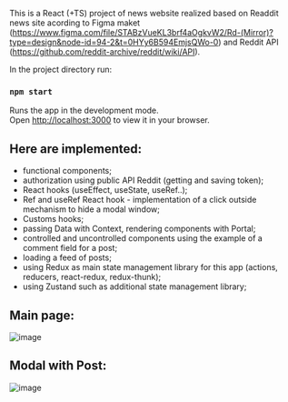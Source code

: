 This is a React (+TS) project of news website realized based on Readdit news site acording to Figma maket (https://www.figma.com/file/STABzVueKL3brf4aOgkvW2/Rd-(Mirror)?type=design&node-id=94-2&t=0HYy6B594EmjsQWo-0)
and Reddit API (https://github.com/reddit-archive/reddit/wiki/API).

In the project directory run:
### `npm start`

Runs the app in the development mode.\
Open [http://localhost:3000](http://localhost:3000) to view it in your browser.

## Here are implemented:
- functional components;
- authorization using public API Reddit (getting and saving token);
- React hooks (useEffect, useState, useRef..);
- Ref and useRef React hook - implementation of a click outside mechanism to hide a modal window;
- Customs hooks;
- passing Data with Context, rendering components with Portal;
- controlled and uncontrolled components using the example of a comment field for a post;
- loading a feed of posts;
- using Redux as main state management library for this app (actions, reducers, react-redux, redux-thunk);
- using Zustand such as additional state management library;

## Main page:
![image](https://github.com/IShabarina/Reddit-site-mirror/assets/81320062/6757c770-b41e-49f3-9644-863489095e1c)

## Modal with Post:
![image](https://github.com/IShabarina/Reddit-site-mirror/assets/81320062/d7f0c407-432d-4d1f-82dc-5efffffd7c9e)

